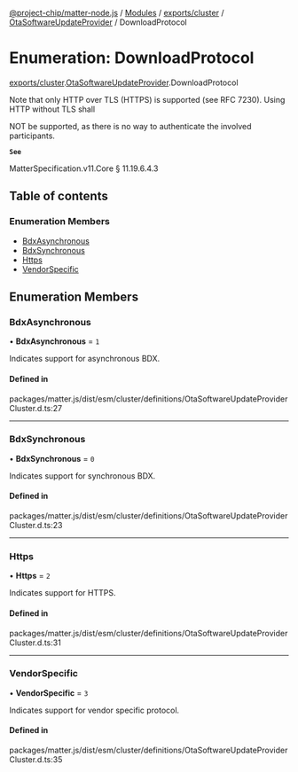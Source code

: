 [@project-chip/matter-node.js](../README.md) / [Modules](../modules.md) / [exports/cluster](../modules/exports_cluster.md) / [OtaSoftwareUpdateProvider](../modules/exports_cluster.OtaSoftwareUpdateProvider.md) / DownloadProtocol

# Enumeration: DownloadProtocol

[exports/cluster](../modules/exports_cluster.md).[OtaSoftwareUpdateProvider](../modules/exports_cluster.OtaSoftwareUpdateProvider.md).DownloadProtocol

Note that only HTTP over TLS (HTTPS) is supported (see RFC 7230). Using HTTP without TLS shall

NOT be supported, as there is no way to authenticate the involved participants.

**`See`**

MatterSpecification.v11.Core § 11.19.6.4.3

## Table of contents

### Enumeration Members

- [BdxAsynchronous](exports_cluster.OtaSoftwareUpdateProvider.DownloadProtocol.md#bdxasynchronous)
- [BdxSynchronous](exports_cluster.OtaSoftwareUpdateProvider.DownloadProtocol.md#bdxsynchronous)
- [Https](exports_cluster.OtaSoftwareUpdateProvider.DownloadProtocol.md#https)
- [VendorSpecific](exports_cluster.OtaSoftwareUpdateProvider.DownloadProtocol.md#vendorspecific)

## Enumeration Members

### BdxAsynchronous

• **BdxAsynchronous** = ``1``

Indicates support for asynchronous BDX.

#### Defined in

packages/matter.js/dist/esm/cluster/definitions/OtaSoftwareUpdateProviderCluster.d.ts:27

___

### BdxSynchronous

• **BdxSynchronous** = ``0``

Indicates support for synchronous BDX.

#### Defined in

packages/matter.js/dist/esm/cluster/definitions/OtaSoftwareUpdateProviderCluster.d.ts:23

___

### Https

• **Https** = ``2``

Indicates support for HTTPS.

#### Defined in

packages/matter.js/dist/esm/cluster/definitions/OtaSoftwareUpdateProviderCluster.d.ts:31

___

### VendorSpecific

• **VendorSpecific** = ``3``

Indicates support for vendor specific protocol.

#### Defined in

packages/matter.js/dist/esm/cluster/definitions/OtaSoftwareUpdateProviderCluster.d.ts:35
